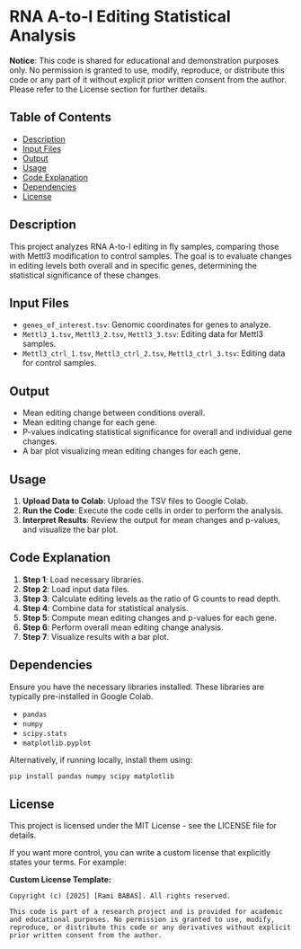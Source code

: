 # RNA A-to-I Editing Statistical Analysis

**Notice**: This code is shared for educational and demonstration purposes only. No permission is granted to use, modify, reproduce, or distribute this code or any part of it without explicit prior written consent from the author. Please refer to the License section for further details.

## Table of Contents

- [Description](#description)
- [Input Files](#input-files)
- [Output](#output)
- [Usage](#usage)
- [Code Explanation](#code-explanation)
- [Dependencies](#dependencies)
- [License](#license)

## Description

This project analyzes RNA A-to-I editing in fly samples, comparing those with Mettl3 modification to control samples. The goal is to evaluate changes in editing levels both overall and in specific genes, determining the statistical significance of these changes.

## Input Files

- `genes_of_interest.tsv`: Genomic coordinates for genes to analyze.
- `Mettl3_1.tsv`, `Mettl3_2.tsv`, `Mettl3_3.tsv`: Editing data for Mettl3 samples.
- `Mettl3_ctrl_1.tsv`, `Mettl3_ctrl_2.tsv`, `Mettl3_ctrl_3.tsv`: Editing data for control samples.

## Output

- Mean editing change between conditions overall.
- Mean editing change for each gene.
- P-values indicating statistical significance for overall and individual gene changes.
- A bar plot visualizing mean editing changes for each gene.

## Usage

1. **Upload Data to Colab**: Upload the TSV files to Google Colab.
2. **Run the Code**: Execute the code cells in order to perform the analysis.
3. **Interpret Results**: Review the output for mean changes and p-values, and visualize the bar plot.

## Code Explanation

1. **Step 1**: Load necessary libraries.
2. **Step 2**: Load input data files.
3. **Step 3**: Calculate editing levels as the ratio of G counts to read depth.
4. **Step 4**: Combine data for statistical analysis.
5. **Step 5**: Compute mean editing changes and p-values for each gene.
6. **Step 6**: Perform overall mean editing change analysis.
7. **Step 7**: Visualize results with a bar plot.

## Dependencies

Ensure you have the necessary libraries installed. These libraries are typically pre-installed in Google Colab.

- `pandas`
- `numpy`
- `scipy.stats`
- `matplotlib.pyplot`

Alternatively, if running locally, install them using:

```bash
pip install pandas numpy scipy matplotlib
```

## License

This project is licensed under the MIT License - see the LICENSE file for details.

If you want more control, you can write a custom license that explicitly states your terms. For example:

**Custom License Template:**
```plaintext
Copyright (c) [2025] [Rami BABAS]. All rights reserved.

This code is part of a research project and is provided for academic and educational purposes. No permission is granted to use, modify, reproduce, or distribute this code or any derivatives without explicit prior written consent from the author.
```

